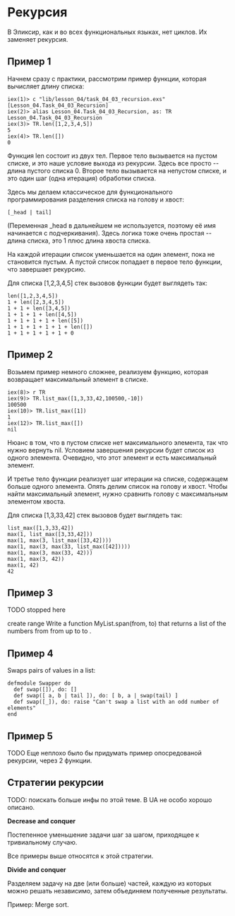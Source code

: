 # Рекурсия

В Эликсир, как и во всех функциональных языках, нет циклов. Их заменяет рекурсия.


## Пример 1

Начнем сразу с практики, рассмотрим пример функции, которая вычисляет длину списка:

```
iex(1)> c "lib/lesson_04/task_04_03_recursion.exs"
[Lesson_04.Task_04_03_Recursion]
iex(2)> alias Lesson_04.Task_04_03_Recursion, as: TR
Lesson_04.Task_04_03_Recursion
iex(3)> TR.len([1,2,3,4,5])
5
iex(4)> TR.len([])         
0
```

Функция len состоит из двух тел. Первое тело вызывается на пустом списке, и это наше условие выхода из рекурсии. Здесь все просто -- длина пустого списка 0. Второе тело вызывается на непустом списке, и это один шаг (одна итерация) обработки списка.

Здесь мы делаем классическое для функционального программирования разделения списка на голову и хвост:
```
[_head | tail]
```
(Переменная _head в дальнейшем не используется, поэтому её имя начинается с подчеркивания). Здесь логика тоже очень простая -- длина списка, это 1 плюс длина хвоста списка.

На каждой итерации список уменьшается на один элемент, пока не становится пустым. А пустой список попадает в первое тело функции, что завершает рекурсию.

Для списка [1,2,3,4,5] стек вызовов функции будет выглядеть так:
```
len([1,2,3,4,5])
1 + len([2,3,4,5])
1 + 1 + len([3,4,5])
1 + 1 + 1 + len([4,5])
1 + 1 + 1 + 1 + len([5])
1 + 1 + 1 + 1 + 1 + len([])
1 + 1 + 1 + 1 + 1 + 0
```


## Пример 2

Возьмем пример немного сложнее, реализуем функцию, которая возвращает максимальный элемент в списке.

```
iex(8)> r TR
iex(9)> TR.list_max([1,3,33,42,100500,-10])
100500
iex(10)> TR.list_max([1])
1
iex(12)> TR.list_max([])
nil
```

Нюанс в том, что в пустом списке нет максимального элемента, так что нужно вернуть nil. Условием завершения рекурсии будет список из одного элемента. Очевидно, что этот элемент и есть максимальный элемент. 

И третье тело функции реализует шаг итерации на списке, содержащем больше одного элемента. Опять делим список на голову и хвост. Чтобы найти максимальный элемент, нужно сравнить голову с максимальным элементом хвоста.

Для списка [1,3,33,42] стек вызовов будет выглядеть так:
```
list_max([1,3,33,42])
max(1, list_max([3,33,42]))
max(1, max(3, list_max([33,42])))
max(1, max(3, max(33, list_max([42]))))
max(1, max(3, max(33, 42)))
max(1, max(3, 42))
max(1, 42)
42
```


## Пример 3

TODO stopped here

create range
Write a function MyList.span(from, to) that returns a list of the numbers from from up to to .


## Пример 4

Swaps pairs of values in a list:
```
defmodule Swapper do
  def swap([]), do: []
  def swap([ a, b | tail ]), do: [ b, a | swap(tail) ]
  def swap([_]), do: raise "Can't swap a list with an odd number of elements"
end
```


## Пример 5

TODO Еще неплохо было бы придумать пример опосредованой рекурсии, через 2 функции.



## Стратегии рекурсии

TODO: поискать больше инфы по этой теме. В UA не особо хорошо описано.

**Decrease and conquer**

Постепенное уменьшение задачи шаг за шагом, приходящее к тривиальному случаю.

Все примеры выше относятся к этой стратегии.


**Divide and conquer**

Разделяем задачу на две (или больше) частей, каждую из которых можно решать независимо, затем объединяем полученные результаты. 

Пример: Merge sort.
